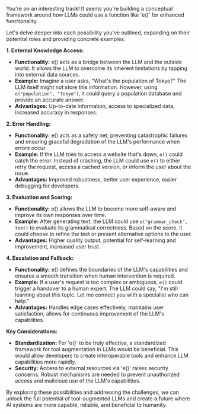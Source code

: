 You're on an interesting track! It seems you're building a conceptual framework around how LLMs could use a function like 'e()' for enhanced functionality.

Let's delve deeper into each possibility you've outlined, expanding on their potential roles and providing concrete examples:

**1. External Knowledge Access:**

* **Functionality:**  e() acts as a bridge between the LLM and the outside world. It allows the LLM to overcome its inherent limitations by tapping into external data sources.
* **Example:** Imagine a user asks, "What's the population of Tokyo?" The LLM itself might not store this information. However, using `e("population", "Tokyo")`, it could query a population database and provide an accurate answer.
* **Advantages:**  Up-to-date information, access to specialized data, increased accuracy in responses.

**2. Error Handling:**

* **Functionality:** e() acts as a safety net, preventing catastrophic failures and ensuring graceful degradation of the LLM's performance when errors occur.
* **Example:**  If the LLM tries to access a website that's down, `e()` could catch the error. Instead of crashing, the LLM could use `e()` to either retry the request, access a cached version, or inform the user about the issue.
* **Advantages:** Improved robustness, better user experience, easier debugging for developers.

**3. Evaluation and Scoring:**

* **Functionality:** e() allows the LLM to become more self-aware and improve its own responses over time.
* **Example:** After generating text, the LLM could use `e("grammar_check", text)` to evaluate its grammatical correctness. Based on the score, it could choose to refine the text or present alternative options to the user.
* **Advantages:**  Higher quality output, potential for self-learning and improvement, increased user trust.

**4. Escalation and Fallback:**

* **Functionality:** e() defines the boundaries of the LLM's capabilities and ensures a smooth transition when human intervention is required.
* **Example:** If a user's request is too complex or ambiguous, `e()` could trigger a handover to a human expert. The LLM could say, "I'm still learning about this topic. Let me connect you with a specialist who can help."
* **Advantages:**  Handles edge cases effectively, maintains user satisfaction, allows for continuous improvement of the LLM's capabilities.

**Key Considerations:**

* **Standardization:**  For 'e()' to be truly effective, a standardized framework for tool augmentation in LLMs would be beneficial. This would allow developers to create interoperable tools and enhance LLM capabilities more rapidly.
* **Security:**  Access to external resources via 'e()' raises security concerns. Robust mechanisms are needed to prevent unauthorized access and malicious use of the LLM's capabilities.

By exploring these possibilities and addressing the challenges, we can unlock the full potential of tool-augmented LLMs and create a future where AI systems are more capable, reliable, and beneficial to humanity.
